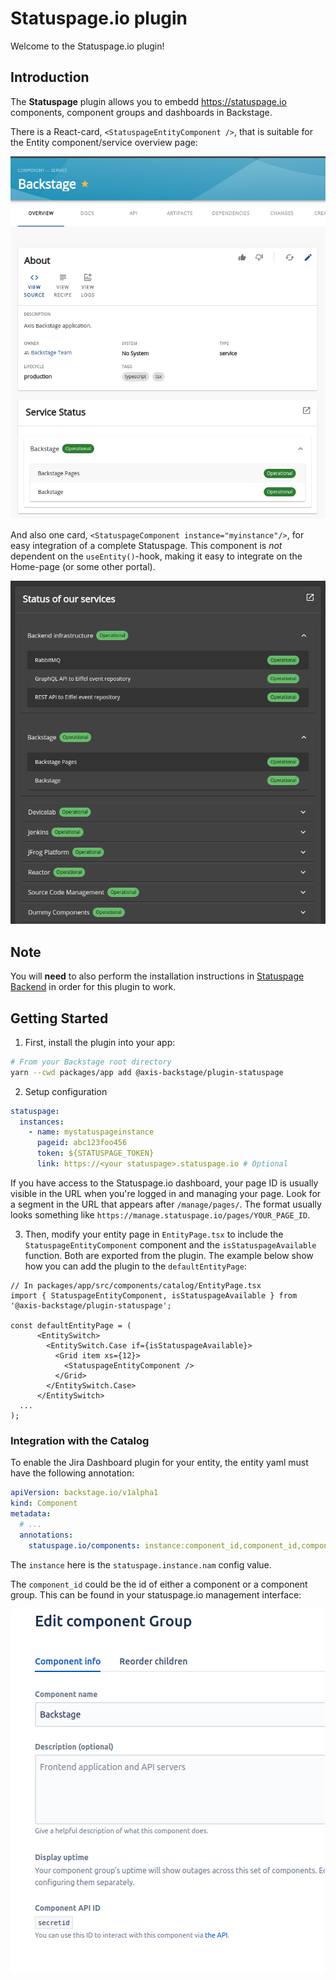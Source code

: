 # Statuspage.io plugin

Welcome to the Statuspage.io plugin!

## Introduction

The **Statuspage** plugin allows you to embedd https://statuspage.io components, component groups and dashboards in Backstage.

There is a React-card, `<StatuspageEntityComponent />`, that is suitable for the Entity component/service overview page:

![entity-card](https://github.com/AxisCommunications/backstage-plugins/blob/main/plugins/statuspage/media/entity-card.png)

And also one card, `<StatuspageComponent instance="myinstance"/>`, for easy integration of a complete Statuspage. This component is _not_ dependent
on the `useEntity()`-hook, making it easy to integrate on the Home-page (or some other portal).

![full-status](https://github.com/AxisCommunications/backstage-plugins/blob/main/plugins/statuspage/media/full-status.png)

## Note

You will **need** to also perform the installation instructions in [Statuspage Backend](https://github.com/AxisCommunications/backstage-plugins/blob/main/plugins/statuspage-backend) in order for this plugin to work.

## Getting Started

1. First, install the plugin into your app:

```bash
# From your Backstage root directory
yarn --cwd packages/app add @axis-backstage/plugin-statuspage
```

2. Setup configuration

```yaml
statuspage:
  instances:
    - name: mystatuspageinstance
      pageid: abc123foo456
      token: ${STATUSPAGE_TOKEN}
      link: https://<your statuspage>.statuspage.io # Optional
```

If you have access to the Statuspage.io dashboard, your page ID is usually visible in the URL when you're logged in and managing your page. Look for a segment in the URL that appears after `/manage/pages/`. The format usually looks something like `https://manage.statuspage.io/pages/YOUR_PAGE_ID`.

3. Then, modify your entity page in `EntityPage.tsx` to include the `StatuspageEntityComponent` component and the `isStatuspageAvailable` function. Both are exported from the plugin. The example below show how you can add the plugin to the `defaultEntityPage`:

```tsx
// In packages/app/src/components/catalog/EntityPage.tsx
import { StatuspageEntityComponent, isStatuspageAvailable } from '@axis-backstage/plugin-statuspage';

const defaultEntityPage = (
      <EntitySwitch>
        <EntitySwitch.Case if={isStatuspageAvailable}>
          <Grid item xs={12}>
            <StatuspageEntityComponent />
          </Grid>
        </EntitySwitch.Case>
      </EntitySwitch>
  ...
);
```

### Integration with the Catalog

To enable the Jira Dashboard plugin for your entity, the entity yaml must have the following annotation:

```yaml
apiVersion: backstage.io/v1alpha1
kind: Component
metadata:
  # ...
  annotations:
    statuspage.io/components: instance:component_id,component_id,component_id # Jira component name separated with a comma
```

The `instance` here is the `statuspage.instance.nam` config value.

The `component_id` could be the id of either a component or a component group. This can be found in your statuspage.io management interface:

![component_id](https://github.com/AxisCommunications/backstage-plugins/blob/main/plugins/statuspage/media/component_id.png)
